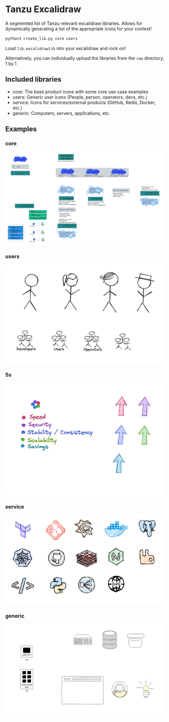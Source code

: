 # Tanzu Excalidraw

A segmented list of Tanzu relevant excalidraw libraries. Allows for dynamically generating a list of the appropriate icons for your context!

```bash
python3 create_lib.py core users
```

Load `lib.excalidrawlib` into your excalidraw and rock on!

Alternatively, you can individually upload the libraries from the `raw` directory, 1 by 1

## Included libraries
- core: The base product icons with some core use case examples
- users: Generic user icons (People, person, operators, devs, etc.)
- service: Icons for services/external products (GitHub, Redis, Docker, etc.)
- generic: Computers, servers, applications, etc.

## Examples
### core
![core](./demo_images/core.png)
### users
![users](./demo_images/users.png)
### 5s
![5s](./demo_images/5s.png)
### service
![service](./demo_images/service.png)
### generic
![generic](./demo_images/generic.png)